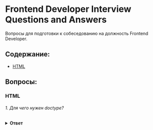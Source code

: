 # Frontend Developer Interview Questions and Answers

Вопросы для подготовки к собеседованию на должность Frontend Developer.

## Содержание:

- [HTML](#html)

## Вопросы:

### HTML

###### 1. Для чего нужен doctype?

<details><summary><b>Ответ</b></summary>
<p>

#### Ответ:

Согласно спецификациям HTML и XHTML тег DOCTYPE сообщает валидатору, какую именно версию (X)HTML вы используете в своей странице. Этот тег должен всегда находиться в первой строке каждой страницы. Что бы сообщить браузеру, что мы используем тип документа HTML 5, надо указывать `<!DOCTYPE html>`

##### Источники:

- [Спецификация](https://html.spec.whatwg.org/multipage/syntax.html#the-doctype)
- [Дока](https://doka.guide/html/doctype/)
- [MDN](https://developer.mozilla.org/en-US/docs/Glossary/Doctype)

</p>
</details>